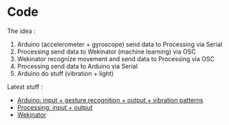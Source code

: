 # Code

The idea :
1. Arduino (accelerometer + gyroscope) send data to Processing via Serial
2. Processing send data to Wekinator (machine learning) via OSC
3. Wekinator recognize movement and send data to Processing via OSC
4. Processing send data to Arduino via Serial
5. Arduino do stuff (vibration + light)

Latest stuff :
- [Arduino: input + gesture recognition + output + vibration patterns](../code/arduino/04_MPU6050_gestureRecognition/)
- [Processing: input + output](../code/processing/03_unified/)
- [Wekinator](../code/wekinator/03_gestures_v3/)